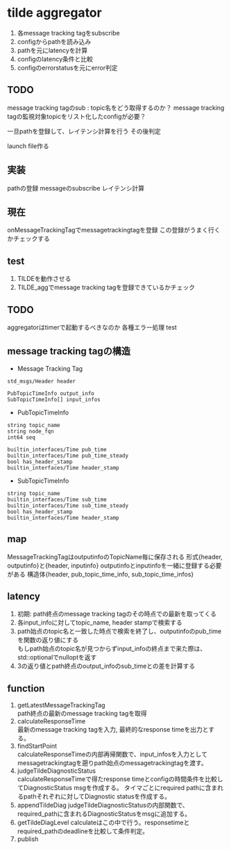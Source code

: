 # tilde aggregator

1. 各message tracking tagをsubscribe
2. configからpathを読み込み
3. pathを元にlatencyを計算
4. configのlatency条件と比較
5. configのerrorstatusを元にerror判定

## TODO

message tracking tagのsub : topic名をどう取得するのか？
  message tracking tagの監視対象topicをリスト化したconfigが必要？

一旦pathを登録して、レイテンシ計算を行う
その後判定

launch file作る

## 実装

pathの登録
messageのsubscribe
レイテンシ計算

## 現在

onMessageTrackingTagでmessagetrackingtagを登録
この登録がうまく行くかチェックする


## test

1. TILDEを動作させる
2. TILDE_aggでmessage tracking tagを登録できているかチェック

## TODO

aggregatorはtimerで起動するべきなのか
各種エラー処理
test


## message tracking tagの構造

- Message Tracking Tag

```
std_msgs/Header header

PubTopicTimeInfo output_info
SubTopicTimeInfo[] input_infos

```

- PubTopicTimeInfo

```
string topic_name
string node_fqn
int64 seq

builtin_interfaces/Time pub_time
builtin_interfaces/Time pub_time_steady
bool has_header_stamp
builtin_interfaces/Time header_stamp

```

- SubTopicTimeInfo

```
string topic_name
builtin_interfaces/Time sub_time
builtin_interfaces/Time sub_time_steady
bool has_header_stamp
builtin_interfaces/Time header_stamp

```
## map
MessageTrackingTagはoutputinfoのTopicName毎に保存される
形式{header, outputinfo}と{header, inputinfo}
outputinfoとinputinfoを一緒に登録する必要がある
構造体{header, pub_topic_time_info, sub_topic_time_infos}

## latency
1. 初期: path終点のmessage tracking tagのその時点での最新を取ってくる
2. 各input_infoに対してtopic_name, header stampで検索する
3. path始点のtopic名と一致した時点で検索を終了し、outputinfoのpub_timeを関数の返り値にする  
もしpath始点のtopic名が見つからずinput_infoの終点まで来た際は、std::optionalでnulloptを返す
4. 3の返り値とpath終点のoutput_infoのsub_timeとの差を計算する

## function

1. getLatestMessageTrackingTag  
path終点の最新のmessage tracking tagを取得
2. calculateResponseTime  
最新のmessage tracking tagを入力, 最終的なresponse timeを出力とする。
3. findStartPoint  
calculateResponseTimeの内部再帰関数で、input_infosを入力としてmessagetrackingtagを遡りpath始点のmessagetrackingtagを渡す。
4. judgeTildeDiagnosticStatus  
calculateResponseTimeで得たresponse timeとconfigの時間条件を比較してDiagnosticStatus msgを作成する。
タイマごとにrequired pathに含まれるpathそれぞれに対してDiagnostic statusを作成する。
5. appendTildeDiag
judgeTildeDiagnosticStatusの内部関数で、required\_pathに含まれるDiagnosticStatusをmsgに追加する。
6. getTildeDiagLevel
calculateはこの中で行う。responsetimeとrequired_pathのdeadlineを比較して条件判定。
6. publish

